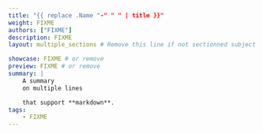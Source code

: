```yaml
---
title: "{{ replace .Name "-" " " | title }}"
weight: FIXME
authors: ["FIXME"]
description: FIXME
layout: multiple_sections # Remove this line if not sectionned subject

showcase: FIXME # or remove
preview: FIXME # or remove
summary: |
    A summary
    on multiple lines

    that support **markdown**.
tags:
    - FIXME
---
```

